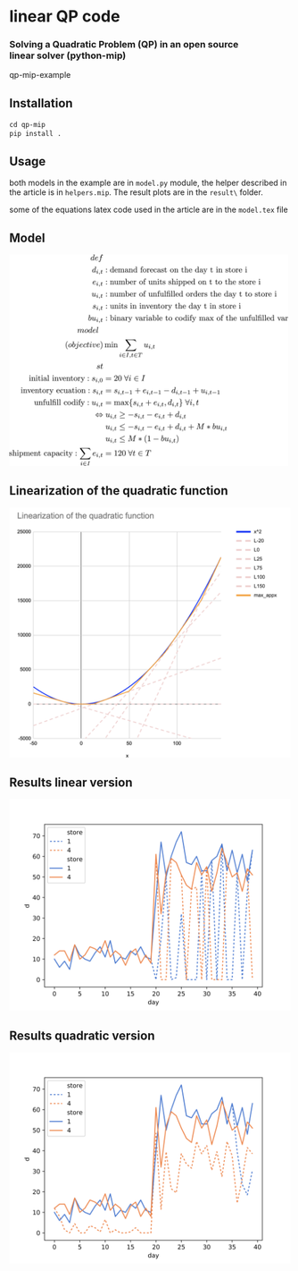 # linear QP code
### Solving a Quadratic Problem (QP) in an open source linear solver (python-mip)
qp-mip-example

## Installation 
    cd qp-mip
    pip install .

## Usage
both models in the example are in `model.py` module, the helper described in the article is in `helpers.mip`. The result plots are in the `result\` folder. 

some of the equations latex code used in the article are in the `model.tex` file 

## Model 

<img src="medium_img/model_lineal@2x.png"  alt="model_lineal" width="500"/>

## Linearization of the quadratic function
<img src="medium_img/quadratic_function_discrete.png" alt="quadratic_function_discrete" width="550"/>

## Results linear version
<img src="results/linear.png" alt="linear model" width="550"/>

## Results quadratic version
<img src="results/quadratic.png" alt="quadratic model" width="550"/>

